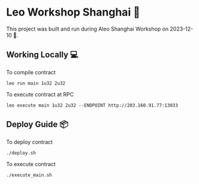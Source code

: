 # Leo Workshop Shanghai 🌆

This project was built and run during Aleo Shanghai Workshop on 2023-12-10 🚀.

## Working Locally 💻

To compile contract

```
leo run main 1u32 2u32
```

To execute contract at RPC

```
leo execute main 1u32 2u32 --ENDPOINT http://203.160.91.77:13033
```

## Deploy Guide 📦

To deploy contract

```
./deploy.sh
```

To execute contract

```
./execute_main.sh
```

